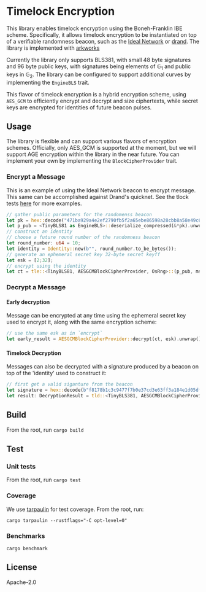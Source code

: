 # Timelock Encryption

This library enables timelock encryption using the Boneh-Franklin IBE scheme. Specifically, it allows timelock encryption to be instantiated on top of a verifiable randomness beacon, such as the [Ideal Network](https://docs.idealabs.network) or [drand](https://drand.love). The library is implemented with [arkworks](https://github.com/arkworks-rs)

Currently the library only supports BLS381, with small 48 byte signatures and 96 byte public keys, with signatures being elements of $\mathbb{G}_1$ and public keys in $\mathbb{G}_2$. The library can be configured to support additional curves by implementing the `EngineBLS` trait.

This flavor of timelock encryption is a hybrid encryption scheme, using `AES_GCM` to efficiently encrypt and decrypt and size ciphertexts, while secret keys are encrypted for identities of future beacon pulses.

## Usage

The library is flexible and can support various flavors of encryption schemes. Officially, only AES_GCM is supported at the moment, but we will support AGE encryption within the library in the near future. You can implement your own by implementing the `BlockCipherProvider` trait.

### Encrypt a Message

This is an example of using the Ideal Network beacon to encrypt message. This same can be accomplished against Drand's quicknet. See the tlock tests [here](./src/tlock.rs) for more examples.

``` rust
// gather public parameters for the randomenss beacon
let pk = hex::decode("471ba929a4e2ef2790fb5f2a65ebe86598a28cbb8a58e49c6cc7292cf40cecbdf10152394ba938367ded5355ae373e01a99567467bc816864774e84b984fc16e2ae2232be6481cd4db0e378e1d6b0c2265d2aa8e0fa4e2c76958ce9f12df8e0134c431c181308a68b94b9cfba5176c3a8dd22ead9a68a077ecce7facfe4adb9e0e0a71c94a0c436d8049b03fa5352301").expect("decoding failure");
let p_pub = <TinyBLS81 as EngineBLS>::deserialize_compressed(&*pk).unwrap();
// construct an identity
// choose a future round number of the randomness beacon
let round_number: u64 = 10;
let identity = Identity::new(b"", round_number.to_be_bytes());
// generate an ephemeral secret key 32-byte secret keyff
let esk = [2;32];
// encrypt using the identity
let ct = tle::<TinyBLS81, AESGCMBlockCipherProvider, OsRng>::(p_pub, msk, &message, id, OsRng).unwrap();
```

### Decrypt a Message

#### Early decryption
Message can be encrypted at any time using the ephemeral secret key used to encrypt it, along with the same encryption scheme:
``` rust
// use the same esk as in `encrypt`
let early_result = AESGCMBlockCipherProvider::decrypt(ct, esk).unwrap();
```

#### Timelock Decryption
Messages can also be decrypted with a signature produced by a beacon on top of the 'identity' used to construct it:
``` rust
// first get a valid siganture from the beacon
let signature =	hex::decode(b"f8178b1c3c9477f7b0e37cd3e63ff3a184e1d05df3117438cd05e109b5731a52a96ae344e461bc6cb8e04f5efed34701").expect("decoding failure");
let result: DecryptionResult = tld::<TinyBLS381, AESGCMBlockCipherProvider>(ct, sig).unwrap();
```

## Build

From the root, run `cargo build`

## Test

### Unit tests
From the root, run `cargo test`

### Coverage
We use [tarpaulin](https://github.com/xd009642/tarpaulin) for test coverage. From the root, run:

```
cargo tarpaulin --rustflags="-C opt-level=0"
```

### Benchmarks

``` shell
cargo benchmark
```

## License

Apache-2.0